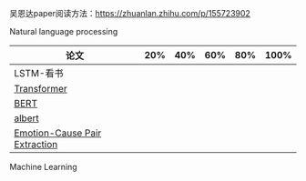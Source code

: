 吴恩达paper阅读方法：https://zhuanlan.zhihu.com/p/155723902

Natural language processing

| 论文                                                         | 20%  | 40%  | 60%  | 80%  | 100% |
| ------------------------------------------------------------ | ---- | ---- | ---- | ---- | ---- |
| LSTM-看书                                                    |      |      |      |      |      |
| [Transformer](https://arxiv.org/pdf/1706.03762.pdf)          |      |      |      |      |      |
| [BERT](https://arxiv.org/pdf/1810.04805.pdf)                 |      |      |      |      |      |
| [albert](https://arxiv.org/pdf/1909.11942.pdf)               |      |      |      |      |      |
| [Emotion-Cause Pair Extraction](https://arxiv.org/pdf/1906.01267.pdf) |      |      |      |      |      |



Machine Learning

